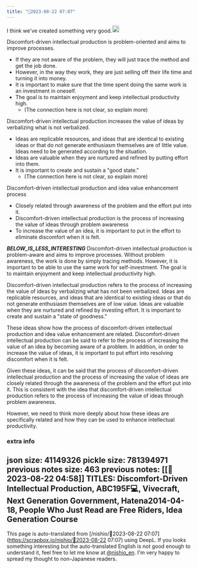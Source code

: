 ```yaml
---
title: "🤖2023-08-22 07:07"
---
```


I think we've created something very good.<img src='https://scrapbox.io/api/pages/nishio-en/nishio/icon' alt='nishio.icon' height="19.5"/>

Discomfort-driven intellectual production is problem-oriented and aims to improve processes.
- If they are not aware of the problem, they will just trace the method and get the job done.
- However, in the way they work, they are just selling off their life time and turning it into money.
- It is important to make sure that the time spent doing the same work is an investment in oneself.
- The goal is to maintain enjoyment and keep intellectual productivity high.
    - (The connection here is not clear, so explain more)

Discomfort-driven intellectual production increases the value of ideas by verbalizing what is not verbalized.
- Ideas are replicable resources, and ideas that are identical to existing ideas or that do not generate enthusiasm themselves are of little value. Ideas need to be generated according to the situation.
- Ideas are valuable when they are nurtured and refined by putting effort into them.
- It is important to create and sustain a "good state."
    - (The connection here is not clear, so explain more)

Discomfort-driven intellectual production and idea value enhancement process
- Closely related through awareness of the problem and the effort put into it.
- Discomfort-driven intellectual production is the process of increasing the value of ideas through problem awareness
- To increase the value of an idea, it is important to put in the effort to eliminate discomfort when it is felt.



___BELOW_IS_LESS_INTERESTING___
Discomfort-driven intellectual production is problem-aware and aims to improve processes. Without problem awareness, the work is done by simply tracing methods. However, it is important to be able to use the same work for self-investment. The goal is to maintain enjoyment and keep intellectual productivity high.

Discomfort-driven intellectual production refers to the process of increasing the value of ideas by verbalizing what has not been verbalized. Ideas are replicable resources, and ideas that are identical to existing ideas or that do not generate enthusiasm themselves are of low value. Ideas are valuable when they are nurtured and refined by investing effort. It is important to create and sustain a "state of goodness."

These ideas show how the process of discomfort-driven intellectual production and idea value enhancement are related. Discomfort-driven intellectual production can be said to refer to the process of increasing the value of an idea by becoming aware of a problem. In addition, in order to increase the value of ideas, it is important to put effort into resolving discomfort when it is felt.

Given these ideas, it can be said that the process of discomfort-driven intellectual production and the process of increasing the value of ideas are closely related through the awareness of the problem and the effort put into it. This is consistent with the idea that discomfort-driven intellectual production refers to the process of increasing the value of ideas through problem awareness.

However, we need to think more deeply about how these ideas are specifically related and how they can be used to enhance intellectual productivity.

### extra info
json size: 41149326
pickle size: 781394971
previous notes size: 463
previous notes: [[🤖2023-08-22 04:58]]
TITLES: Discomfort-Driven Intellectual Production, ABC195F💻, Vivecraft, Next Generation Government, Hatena2014-04-18, People Who Just Read are Free Riders, Idea Generation Course
---
This page is auto-translated from [/nishio/🤖2023-08-22 07:07](https://scrapbox.io/nishio/🤖2023-08-22 07:07) using DeepL. If you looks something interesting but the auto-translated English is not good enough to understand it, feel free to let me know at [@nishio_en](https://twitter.com/nishio_en). I'm very happy to spread my thought to non-Japanese readers.